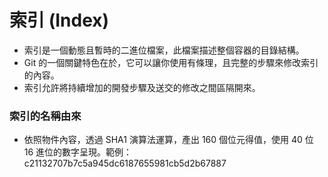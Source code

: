 # 索引 (Index)

* 索引是一個動態且暫時的二進位檔案，此檔案描述整個容器的目錄結構。
* Git 的一個關鍵特色在於，它可以讓你使用有條理，且完整的步驟來修改索引的內容。
* 索引允許將持續增加的開發步驟及送交的修改之間區隔開來。

### 索引的名稱由來

* 依照物件內容，透過 SHA1 演算法運算，產出 160 個位元得值，使用 40 位 16 進位的數字呈現。範例：c21132707b7c5a945dc6187655981cb5d2b67887
